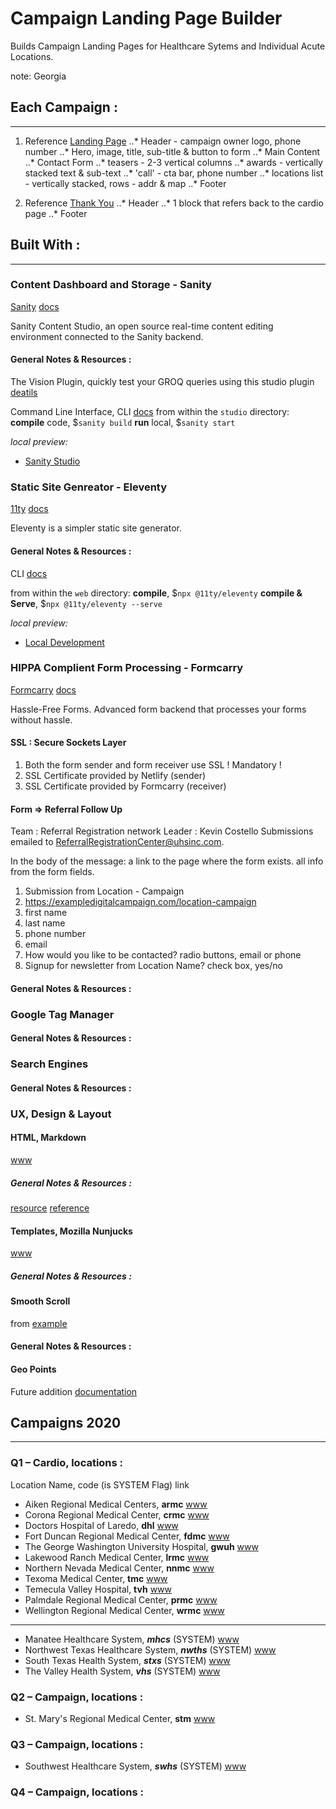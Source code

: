 # Campaign Landing Page Builder
Builds Campaign Landing Pages for Healthcare Sytems and Individual Acute Locations.

note: Georgia

## Each Campaign :
----
1. Reference [Landing Page](https://tmc-women.com/)
..* Header - campaign owner logo, phone number
..* Hero, image, title, sub-title & button to form
..* Main Content
..* Contact Form
..* teasers - 2-3 vertical columns
..* awards - vertically stacked text & sub-text
..* 'call' - cta bar, phone number
..* locations list - vertically stacked, rows - addr & map
..* Footer

2. Reference [Thank You](https://tmc-women.com/thank-you/)
..* Header
..* 1 block that refers back to the cardio page
..* Footer

## Built With :
----
### Content Dashboard and Storage - Sanity
[Sanity](https://www.sanity.io)
[docs](https://www.sanity.io/docs)

Sanity Content Studio, an open source real-time content editing environment connected to the Sanity backend.

#### General Notes & Resources :
The Vision Plugin, quickly test your GROQ queries using this studio plugin [deatils](https://www.sanity.io/docs/the-vision-plugin "Vision Sanity Plugin")

Command Line Interface, CLI [docs](https://www.sanity.io/docs/cli)
from within the `studio` directory:
**compile** code, $`sanity build`
**run** local, $`sanity start`

_local preview:_
* [Sanity Studio](http://localhost:3333 "development Sanity Studio")

### Static Site Genreator - Eleventy
[11ty](https://www.11ty.dev/)
[docs](https://www.11ty.io/docs/)

Eleventy is a simpler static site generator.

#### General Notes & Resources :
CLI [docs](https://www.11ty.dev/docs/usage/)

from within the `web` directory:
**compile**, $`npx @11ty/eleventy`
**compile & Serve**, $`npx @11ty/eleventy --serve`

_local preview:_
* [Local Development](http://localhost:8080 "development website")

### HIPPA Complient Form Processing - Formcarry 
[Formcarry](https://formcarry.com)
[docs](https://www.formcarry.com/documentation/getting-started)

Hassle-Free Forms. Advanced form backend that processes your forms without hassle.
#### SSL : Secure Sockets Layer
1. Both the form sender and form receiver use SSL ! Mandatory !
2. SSL Certificate provided by Netlify (sender)
3. SSL Certificate provided by Formcarry (receiver)

#### Form => Referral Follow Up
Team   : Referral Registration network
Leader : Kevin Costello
Submissions emailed to ReferralRegistrationCenter@uhsinc.com.

In the body of the message:
a link to the page where the form exists.
all info from the form fields.

1. Submission from Location - Campaign
2. https://exampledigitalcampaign.com/location-campaign
3. first name
4. last name
5. phone number
6. email
7. How would you like to be contacted? radio buttons, email or phone
8. Signup for newsletter from Location Name? check box, yes/no 

#### General Notes & Resources :

### Google Tag Manager
#### General Notes & Resources :

### Search Engines 
#### General Notes & Resources :

### UX, Design & Layout
#### HTML, Markdown
[www](#)
##### General Notes & Resources :
[resource](https://guides.github.com/features/mastering-markdown/)
[reference](https://github.com/adam-p/markdown-here/wiki/Markdown-Cheatsheet)

#### Templates, Mozilla Nunjucks
[www](#)
##### General Notes & Resources :

#### Smooth Scroll
from [example](https://www.w3schools.com/howto/howto_css_smooth_scroll.asp)
#### General Notes & Resources :

#### Geo Points
Future addition
[documentation](https://www.sanity.io/docs/geopoint-type)

## Campaigns 2020
----
### Q1 – Cardio, locations :
Location Name, code (is SYSTEM Flag) link

- Aiken Regional Medical Centers, **armc** [www](https://www.aikenregional.com/ "Aiken Regional Medical Centers, website")
- Corona Regional Medical Center, **crmc** [www](https://www.coronaregional.com/ "Corona Regional Medical Center, website")
- Doctors Hospital of Laredo, **dhl** [www](https://www.doctorshosplaredo.com/ "Doctors Hospital of Laredo, website")
- Fort Duncan Regional Medical Center, **fdmc** [www](https://www.fortduncanmedicalcenter.com/ "Fort Duncan Regional Medical Center, website")
- The George Washington University Hospital, **gwuh** [www](https://www.gwhospital.com/ "The George Washington University Hospital, website")
- Lakewood Ranch Medical Center, **lrmc** [www](https://www.lakewoodranchmedicalcenter.com/ "Lakewood Ranch Medical Center, website")
- Northern Nevada Medical Center, **nnmc** [www](https://www.nnmc.com/ "Northern Nevada Medical Center, website")
- Texoma Medical Center, **tmc** [www](https://www.texomamedicalcenter.net/ "Texoma Medical Center, website")
- Temecula Valley Hospital, **tvh** [www](https://www.temeculavalleyhospital.com/ "Temecula Valley Hospital, website")
- Palmdale Regional Medical Center, **prmc** [www](https://www.palmdaleregional.com/ "Palmdale Regional Medical Center, website")
- Wellington Regional Medical Center, **wrmc** [www](https://www.wellingtonregional.com/ "Wellington Regional Medical Center, website")
---
- Manatee Healthcare System, **_mhcs_** (SYSTEM) [www](https://www.manateehealthcaresystem.com/ "Manatee Healthcare System, website")
- Northwest Texas Healthcare System, **_nwths_** (SYSTEM) [www](https://www.nwths.com/ "Northwest Texas Healthcare System, website")
- South Texas Health System, **_stxs_** (SYSTEM) [www](https://www.southtexashealthsystem.com/ "South Texas Health System, website")
- The Valley Health System, **_vhs_** (SYSTEM) [www](https://www.valleyhealthsystemlv.com/ "The Valley Health System, website")

### Q2 – Campaign, locations :
- St. Mary's Regional Medical Center, **stm** [www](https://www.stmarysregional.com/ "St. Mary's Regional Medical Center, website")

### Q3 – Campaign, locations :
- Southwest Healthcare System, **_swhs_** (SYSTEM) [www](https://www.swhealthcaresystem.com/ "Southwest Healthcare System, website")

### Q4 – Campaign, locations :